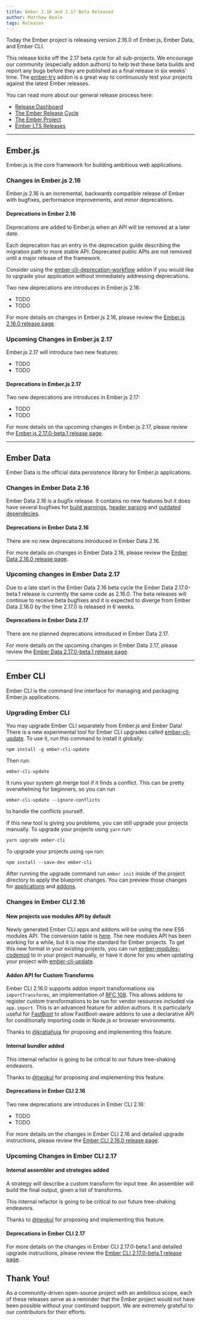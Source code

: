 ```yaml
---
title: Ember 2.16 and 2.17 Beta Released
author: Matthew Beale
tags: Releases
---
```


Today the Ember project is releasing version 2.16.0 of Ember.js, Ember Data, and Ember CLI.

This release kicks off the 2.17 beta cycle for all sub-projects. We encourage our
community (especially addon authors) to help test these beta builds and report
any bugs before they are published as a final release in six weeks' time. The
[ember-try](https://github.com/ember-cli/ember-try) addon is a great way to
continuously test your projects against the latest Ember releases.

You can read more about our general release process here:

- [Release Dashboard](http://emberjs.com/builds/)
- [The Ember Release Cycle](http://emberjs.com/blog/2013/09/06/new-ember-release-process.html)
- [The Ember Project](http://emberjs.com/blog/2015/06/16/ember-project-at-2-0.html)
- [Ember LTS Releases](http://emberjs.com/blog/2016/02/25/announcing-embers-first-lts.html)

---

## Ember.js

Ember.js is the core framework for building ambitious web applications.

### Changes in Ember.js 2.16

Ember.js 2.16 is an incremental, backwards compatible release of Ember with
bugfixes, performance improvements, and minor deprecations.

#### Deprecations in Ember 2.16

Deprecations are added to Ember.js when an API will be removed at a later date.

Each deprecation has an entry in the deprecation guide describing the migration
path to more stable API. Deprecated public APIs are not removed until a major
release of the framework.

Consider using the
[ember-cli-deprecation-workflow](https://github.com/mixonic/ember-cli-deprecation-workflow)
addon if you would like to upgrade your application without immediately addressing
deprecations.

Two new deprecations are introduces in Ember.js 2.16:

* TODO
* TODO

For more details on changes in Ember.js 2.16, please review the
[Ember.js 2.16.0 release page](https://github.com/emberjs/ember.js/releases/tag/v2.16.0).

### Upcoming Changes in Ember.js 2.17

Ember.js 2.17 will introduce two new features:

* TODO
* TODO

#### Deprecations in Ember.js 2.17

Two new deprecations are introduces in Ember.js 2.17:

* TODO
* TODO

For more details on the upcoming changes in Ember.js 2.17, please review the
[Ember.js 2.17.0-beta.1 release page](https://github.com/emberjs/ember.js/releases/tag/v2.17.0-beta.1).

---

## Ember Data

Ember Data is the official data persistence library for Ember.js applications.

### Changes in Ember Data 2.16

Ember Data 2.16 is a bugfix release. It contains no new features but
it does have several bugfixes for [build warnings](https://github.com/emberjs/data/pull/5196),
[header parsing](https://github.com/emberjs/data/pull/5029) and
[outdated dependecies](https://github.com/emberjs/data/pull/5044).

#### Deprecations in Ember Data 2.16

There are no new deprecations introduced in Ember Data 2.16.

For more details on changes in Ember Data 2.16, please review the
[Ember Data 2.16.0 release page](https://github.com/emberjs/data/releases/tag/v2.16.0).


### Upcoming changes in Ember Data 2.17

Due to a late start in the Ember Data 2.16 beta cycle the Ember Data
2.17.0-beta.1 release is currently the same code as 2.16.0. The beta
releases will continue to receive beta bugfixes and it is expected to
diverge from Ember Data 2.16.0 by the time 2.17.0 is released in 6
weeks.

#### Deprecations in Ember Data 2.17

There are no planned deprecations introduced in Ember Data 2.17.

For more details on the upcoming changes in Ember Data 2.17, please review the
[Ember Data 2.17.0-beta.1 release page](https://github.com/emberjs/data/releases/tag/v2.17.0-beta.1).

---

## Ember CLI

Ember CLI is the command line interface for managing and packaging Ember.js
applications.

### Upgrading Ember CLI

You may upgrade Ember CLI separately from Ember.js and Ember Data!
There is a new experimental tool for Ember CLI upgrades called
[ember-cli-update](https://github.com/kellyselden/ember-cli-update.git).
To use it, run this command to install it globally:

```
npm install -g ember-cli-update
```

Then run:

```
ember-cli-update
```

It runs your system git merge tool if it finds a conflict. This can be pretty
overwhelming for beginners, so you can run

```
ember-cli-update --ignore-conflicts
```

to handle the conflicts yourself.

If this new tool is giving you problems, you can still upgrade your projects
manually. To upgrade your projects using `yarn` run:

```
yarn upgrade ember-cli
```

To upgrade your projects using `npm` run:

```
npm install --save-dev ember-cli
```

After running the
upgrade command run `ember init` inside of the project directory to apply the
blueprint changes. You can preview those changes for [applications](https://github.com/ember-cli/ember-new-output/compare/v2.15.0...v2.16.0)
and [addons](https://github.com/ember-cli/ember-addon-output/compare/v2.15.0...v2.16.0).

### Changes in Ember CLI 2.16

#### New projects use modules API by default

Newly generated Ember CLI apps and addons will be using the new ES6 modules API.
The conversion table is [here](https://github.com/ember-cli/ember-rfc176-data#contents).
The new modules API has been working for a while, but it is now the standard for Ember projects.
To get this new format in your existing projects, you can run
[ember-modules-codemod](https://github.com/ember-cli/ember-modules-codemod)
to in your project manually, or have it done for you when updating your project with
[ember-cli-update](https://github.com/kellyselden/ember-cli-update).

#### Addon API for Custom Transforms

Ember CLI 2.16.0 supports addon import transformations via
`importTransforms`, an implementation of [RFC 108](https://github.com/kratiahuja/rfcs/blob/add-import-api/active/0000-add-custom-transform.md).
This allows addons to register custom transformations to be run for vendor
resources included via `app.import`.  This is an advanced feature for addon
authors.  It is particularly useful for
[FastBoot](https://github.com/ember-fastboot/fastboot) to allow FastBoot-aware
addons to use a declarative API for conditionally importing code in Node.js or
browser environments.

Thanks to [@kratiahuja](https://github.com/kratiahuja) for proposing and implementing this feature.

#### Internal bundler added

This internal refactor is going to be critical to our future tree-shaking endeavors.

Thanks to [@twokul](https://github.com/twokul) for proposing and implementing this feature.

#### Deprecations in Ember CLI 2.16

Two new deprecations are introduces in Ember CLI 2.16:

* TODO
* TODO

For more details on the changes in Ember CLI 2.16 and detailed upgrade
instructions, please review the [Ember CLI  2.16.0 release page](https://github.com/ember-cli/ember-cli/releases/tag/v2.16.0).

### Upcoming Changes in Ember CLI 2.17

#### Internal assembler and strategies added

A strategy will describe a custom transform for input tree. An assembler will build the final output, given a list of transforms.

This internal refactor is going to be critical to our future tree-shaking endeavors.

Thanks to [@twokul](https://github.com/twokul) for proposing and implementing this feature.

#### Deprecations in Ember CLI 2.17

For more details on the changes in Ember CLI 2.17.0-beta.1 and detailed upgrade
instructions, please review the [Ember CLI 2.17.0-beta.1 release page](https://github.com/ember-cli/ember-cli/releases/tag/v2.17.0-beta.1).

## Thank You!

As a community-driven open-source project with an ambitious scope, each of
these releases serve as a reminder that the Ember project would not have been
possible without your continued support. We are extremely grateful to our
contributors for their efforts.
